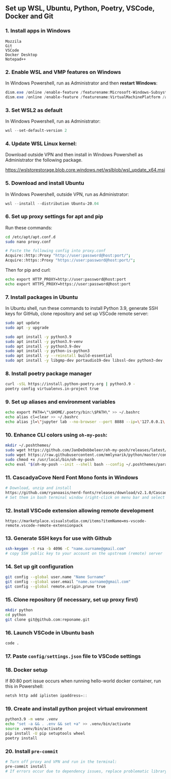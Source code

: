 Set up WSL, Ubuntu, Python, Poetry, VSCode, Docker and Git
------------

### 1. Install apps in Windows
```
Mozzila
Git
VSCode
Docker Desktop
Notepad++
```

### 2. Enable WSL and VMP features on Windows
In Windows Powershell, run as Administrator and then **restart Windows**: 
```powershell
dism.exe /online /enable-feature /featurename:Microsoft-Windows-Subsystem-Linux /all /norestart
dism.exe /online /enable-feature /featurename:VirtualMachinePlatform /all /norestart
```

### 3. Set WSL2 as default
In Windows Powershell, run as Administrator:
```powershell
wsl --set-default-version 2
```

### 4. Update WSL Linux kernel:
Download outside VPN and then install in Windows Powershell as Administrator the following package.

https://wslstorestorage.blob.core.windows.net/wslblob/wsl_update_x64.msi


### 5. Download and install Ubuntu
In Windows Powershell, outside VPN, run as Administrator:
```powershell
wsl --install --distribution Ubuntu-20.04
```

### 6. Set up proxy settings for apt and pip 
Run these commands:
```bash
cd /etc/apt/apt.conf.d
sudo nano proxy.conf

# Paste the following config into proxy.conf
Acquire::http::Proxy "http://user:password@host:port/";
Acquire::https::Proxy "https://user:password@host:port/";
```

Then for pip and curl:
```bash
echo export HTTP_PROXY=http://user:password@host:port
echo export HTTPS_PROXY=https://user:password@host:port
```

### 7. Install packages in Ubuntu
In Ubuntu shell, run these commands to install Python 3.9, generate SSH keys for GitHub, clone repository and set up VSCode remote server:
```bash
sudo apt update
sudo apt -y upgrade

sudo apt install -y python3.9
sudo apt install -y python3.9-venv
sudo apt install -y python3.9-dev
sudo apt install -y python-is-python3
sudo apt install -y --reinstall build-essential
sudo apt install -y libgmp-dev portaudio19-dev libssl-dev python3-dev
```

### 8. Install poetry package manager
```bash
curl -sSL https://install.python-poetry.org | python3.9 -
poetry config virtualenvs.in-project true
```

### 9. Set up aliases and environment variables
```bash
echo export PATH=\"\$HOME/.poetry/bin:\$PATH\" >> ~/.bashrc
echo alias cl=clear >> ~/.bashrc
echo alias jl=\"jupyter lab --no-browser --port 8888 --ip=\'127.0.0.1\' --ContentManager.allow_hidden=True --ServerApp.token=\'\' --ServerApp.password=\'\'\" >> ~/.bashrc
```

### 10. Enhance CLI colors using `oh-my-posh`:
```bash
mkdir ~/.poshthemes/
sudo wget https://github.com/JanDeDobbeleer/oh-my-posh/releases/latest/download/posh-linux-amd64 -O /usr/local/bin/oh-my-posh
sudo wget https://raw.githubusercontent.com/mmlynarik/python/master/config/paradox.omp.json -O ~/.poshthemes/paradox.omp.json
sudo chmod +x /usr/local/bin/oh-my-posh
echo eval "$(oh-my-posh --init --shell bash --config ~/.poshthemes/paradox.omp.json)" >> ~/.bashrc
```

### 11. CascadyaCove Nerd Font Mono fonts in Windows
```bash
# Download, unzip and install 
https://github.com/ryanoasis/nerd-fonts/releases/download/v2.1.0/CascadiaCode.zip
# Set them in bash terminal window (right-click on menu bar and select `Properties`)
```

### 12. Install VSCode extension allowing remote development
```
https://marketplace.visualstudio.com/items?itemName=ms-vscode-remote.vscode-remote-extensionpack
```

### 13. Generate SSH keys for use with Github
```bash
ssh-keygen -t rsa -b 4096 -C "name.surname@gmail.com"
# copy SSH public key to your account on the upstream (remote) server
```

### 14. Set up git configuration
```bash
git config --global user.name "Name Surname"
git config --global user.email "name.surname@gmail.com"
git config --global remote.origin.prune true
```

### 15. Clone repository (if necessary, set up proxy first)
```bash
mkdir python
cd python
git clone git@github.com:reponame.git
```

### 16. Launch VSCode in Ubuntu bash
```bash
code .
```

### 17. Paste `config/settings.json` file to VSCode settings 

### 18. Docker setup
If 80:80 port issue occurs when running hello-world docker container, run this in Powershell:
```powershell
netsh http add iplisten ipaddress=::
```
### 19. Create and install python project virtual environment
```bash
python3.9 -m venv .venv
echo "set -a && . .env && set +a" >> .venv/bin/activate
source .venv/bin/activate
pip install -U pip setuptools wheel
poetry install
```

### 20. Install `pre-commit`
```bash
# Turn off proxy and VPN and run in the terminal:
pre-commit install
# If errors occur due to dependency issues, replace problematic library directly in the pre-commit venv repository stored in `~/.cache/pre-commit`
```
